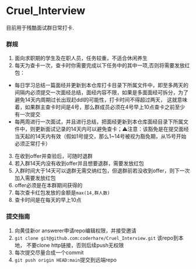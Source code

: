 # Cruel_Interview
目前用于残酷面试群日常打卡.

### 群规
1. 面向求职期的学生及在职人员，任务较重，不适合休闲养生
2. 每天为查卡一次，查卡时你需要完成以下任务中的其中一项,否则将需要发放红包：
  - 每日学习总结一篇面经并更新到本仓库打卡目录下所属文件中，即至多两天的间隔内必须提交一次面经总结，面经内容不限，如果是多面面经可拆分，为了避免14天内周期过长出现赶ddl的可能性，打卡时间不得超过两天，
    这就意味着，如果群主查卡时间是4号，那么群成员必须在4号早上10点查卡之前至少有一次提交
  - 每两周进行一次面试，并且进行总结，把面经更新到本仓库面经目录下所属文件中，则更新面试记录的14天内可以避免查卡；⚠️注意：该豁免是在提交面经当天起的14天内有效（假如1号提交，那么1~14号被视为豁免期，从15号开始必须正常打卡）
3. 在收到offer并查验后，可随时退群
4. 若入群14天内没有收到offer并且想要退群，需要发放红包
5. 入群时间大于14天可以退群无需交纳红包，但退群前若没收到offer，则下一次加入需要发放红包
6. offer必须是在本群期间获得的
8. 每次查卡红包发放的金额是`max(14,群人数)`
9. 查卡时间是在每天的早上10点

### 提交指南
1. 向黄佳新or answerer申请repo编辑权限，并接受邀请
2. `git clone git@github.com:coderhare/Cruel_Interview.git` 该repo到本地， 不要clone http链接，否则后续push无权限
3. 每次提交尽量合成一个commit
4. `git push origin HEAD:main`提交到远端repo
